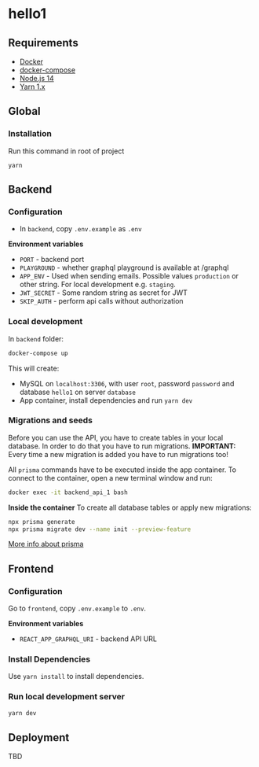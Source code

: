 # hello1

## Requirements

- [Docker](https://docs.docker.com/get-docker/)
- [docker-compose](https://docs.docker.com/compose/install/)
- [Node.js 14](https://nodejs.org/en/)
- [Yarn 1.x](https://classic.yarnpkg.com/lang/en/)

## Global

### Installation

Run this command in root of project

```
yarn
```

## Backend

### Configuration

- In `backend`, copy `.env.example` as `.env`

**Environment variables**

- `PORT` - backend port
- `PLAYGROUND` - whether graphql playground is available at /graphql
- `APP_ENV` - Used when sending emails. Possible values `production` or other string. For local development e.g. `staging`.
- `JWT_SECRET` - Some random string as secret for JWT
- `SKIP_AUTH` - perform api calls without authorization

### Local development

In `backend` folder:

```sh
docker-compose up
```

This will create:

- MySQL on `localhost:3306`, with user `root`, password `password` and database `hello1` on server `database`
- App container, install dependencies and run `yarn dev`

### Migrations and seeds

Before you can use the API, you have to create tables in your local database. In order to do that you have to run migrations.
**IMPORTANT:** Every time a new migration is added you have to run migrations too!

All `prisma` commands have to be executed inside the app container. To connect to the container, open a new terminal window and run:

```sh
docker exec -it backend_api_1 bash
```

**Inside the container**
To create all database tables or apply new migrations:

```sh
npx prisma generate
npx prisma migrate dev --name init --preview-feature
```

[More info about prisma](https://www.prisma.io/docs/getting-started/setup-prisma/start-from-scratch-typescript-postgres)

## Frontend

### Configuration

Go to `frontend`, copy `.env.example` to `.env`.

**Environment variables**

- `REACT_APP_GRAPHQL_URI` - backend API URL

### Install Dependencies

Use `yarn install` to install dependencies.

### Run local development server

```sh
yarn dev
```

## Deployment

TBD

